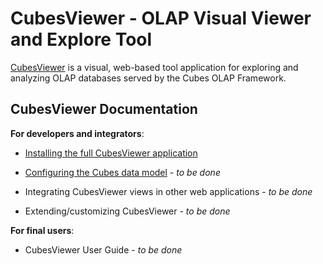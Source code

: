 CubesViewer - OLAP Visual Viewer and Explore Tool
=================================================

[CubesViewer](https://github.com/jjmontesl/cubesviewer) is a visual, web-based tool application for exploring and analyzing OLAP databases served by the Cubes OLAP Framework.


CubesViewer Documentation
-------------------------

**For developers and integrators**:

* [Installing the full CubesViewer application](cubesviewer-gui-installation.md)
* [Configuring the Cubes data model](cubesviewer-model.md) - _to be done_
* Integrating CubesViewer views in other web applications - _to be done_

* Extending/customizing CubesViewer - _to be done_

**For final users**:

* CubesViewer User Guide - _to be done_

